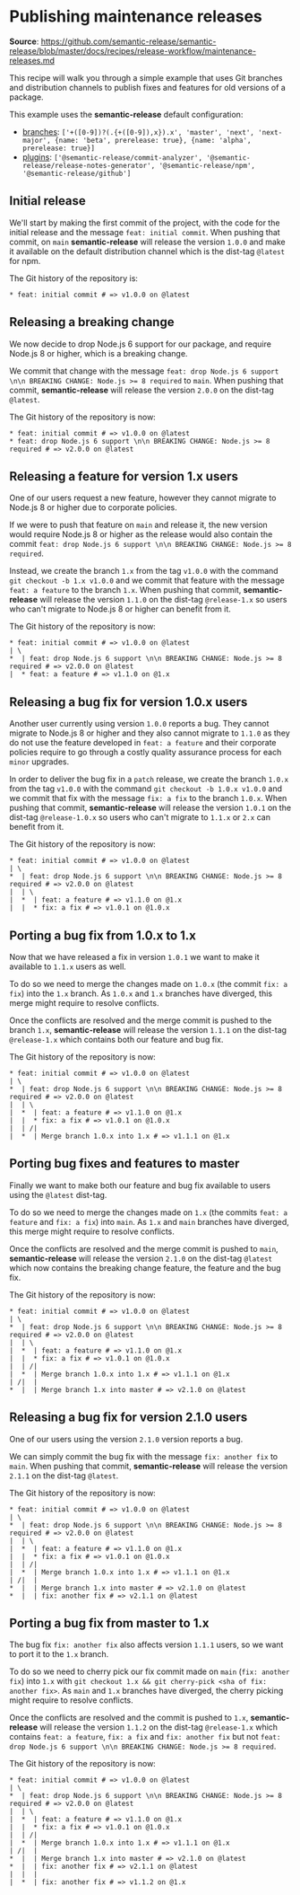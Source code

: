 # Publishing maintenance releases

**Source**: https://github.com/semantic-release/semantic-release/blob/master/docs/recipes/release-workflow/maintenance-releases.md

This recipe will walk you through a simple example that uses Git branches and distribution channels to publish fixes and features for old versions of a package.

This example uses the **semantic-release** default configuration:
- [branches](../../usage/configuration.md#branches): `['+([0-9])?(.{+([0-9]),x}).x', 'master', 'next', 'next-major', {name: 'beta', prerelease: true}, {name: 'alpha', prerelease: true}]`
- [plugins](../../usage/configuration.md#plugins): `['@semantic-release/commit-analyzer', '@semantic-release/release-notes-generator', '@semantic-release/npm', '@semantic-release/github']`

## Initial release

We'll start by making the first commit of the project, with the code for the initial release and the message `feat: initial commit`. When pushing that commit, on `main` **semantic-release** will release the version `1.0.0` and make it available on the default distribution channel which is the dist-tag `@latest` for npm.

The Git history of the repository is:

```
* feat: initial commit # => v1.0.0 on @latest
```

## Releasing a breaking change

We now decide to drop Node.js 6 support for our package, and require Node.js 8 or higher, which is a breaking change.

We commit that change with the message `feat: drop Node.js 6 support \n\n BREAKING CHANGE: Node.js >= 8 required` to `main`. When pushing that commit, **semantic-release** will release the version `2.0.0` on the dist-tag `@latest`.

The Git history of the repository is now:

```
* feat: initial commit # => v1.0.0 on @latest
* feat: drop Node.js 6 support \n\n BREAKING CHANGE: Node.js >= 8 required # => v2.0.0 on @latest
```

## Releasing a feature for version 1.x users

One of our users request a new feature, however they cannot migrate to Node.js 8 or higher due to corporate policies.

If we were to push that feature on `main` and release it, the new version would require Node.js 8 or higher as the release would also contain the commit `feat: drop Node.js 6 support \n\n BREAKING CHANGE: Node.js >= 8 required`.

Instead, we create the branch `1.x` from the tag `v1.0.0` with the command `git checkout -b 1.x v1.0.0` and we commit that feature with the message `feat: a feature` to the branch `1.x`. When pushing that commit, **semantic-release** will release the version `1.1.0` on the dist-tag `@release-1.x` so users who can't migrate to Node.js 8 or higher can benefit from it.

The Git history of the repository is now:

```
* feat: initial commit # => v1.0.0 on @latest
| \
*  | feat: drop Node.js 6 support \n\n BREAKING CHANGE: Node.js >= 8 required # => v2.0.0 on @latest
|  * feat: a feature # => v1.1.0 on @1.x
```

## Releasing a bug fix for version 1.0.x users

Another user currently using version `1.0.0` reports a bug. They cannot migrate to Node.js 8 or higher and they also cannot migrate to `1.1.0` as they do not use the feature developed in `feat: a feature` and their corporate policies require to go through a costly quality assurance process for each `minor` upgrades.

In order to deliver the bug fix in a `patch` release, we create the branch `1.0.x` from the tag `v1.0.0` with the command `git checkout -b 1.0.x v1.0.0` and we commit that fix with the message `fix: a fix` to the branch `1.0.x`. When pushing that commit, **semantic-release** will release the version `1.0.1` on the dist-tag `@release-1.0.x` so users who can't migrate to `1.1.x` or `2.x` can benefit from it.

The Git history of the repository is now:

```
* feat: initial commit # => v1.0.0 on @latest
| \
*  | feat: drop Node.js 6 support \n\n BREAKING CHANGE: Node.js >= 8 required # => v2.0.0 on @latest
|  | \
|  *  | feat: a feature # => v1.1.0 on @1.x
|  |  * fix: a fix # => v1.0.1 on @1.0.x
```

## Porting a bug fix from 1.0.x to 1.x

Now that we have released a fix in version `1.0.1` we want to make it available to `1.1.x` users as well.

To do so we need to merge the changes made on `1.0.x` (the commit `fix: a fix`) into the `1.x` branch. As `1.0.x` and `1.x` branches have diverged, this merge might require to resolve conflicts.

Once the conflicts are resolved and the merge commit is pushed to the branch `1.x`, **semantic-release** will release the version `1.1.1` on the dist-tag `@release-1.x` which contains both our feature and bug fix.

The Git history of the repository is now:

```
* feat: initial commit # => v1.0.0 on @latest
| \
*  | feat: drop Node.js 6 support \n\n BREAKING CHANGE: Node.js >= 8 required # => v2.0.0 on @latest
|  | \
|  *  | feat: a feature # => v1.1.0 on @1.x
|  |  * fix: a fix # => v1.0.1 on @1.0.x
|  | /|
|  *  | Merge branch 1.0.x into 1.x # => v1.1.1 on @1.x
```

## Porting bug fixes and features to master

Finally we want to make both our feature and bug fix available to users using the `@latest` dist-tag.

To do so we need to merge the changes made on `1.x` (the commits `feat: a feature` and `fix: a fix`) into `main`. As `1.x` and `main` branches have diverged, this merge might require to resolve conflicts.

Once the conflicts are resolved and the merge commit is pushed to `main`, **semantic-release** will release the version `2.1.0` on the dist-tag `@latest` which now contains the breaking change feature, the feature and the bug fix.

The Git history of the repository is now:

```
* feat: initial commit # => v1.0.0 on @latest
| \
*  | feat: drop Node.js 6 support \n\n BREAKING CHANGE: Node.js >= 8 required # => v2.0.0 on @latest
|  | \
|  *  | feat: a feature # => v1.1.0 on @1.x
|  |  * fix: a fix # => v1.0.1 on @1.0.x
|  | /|
|  *  | Merge branch 1.0.x into 1.x # => v1.1.1 on @1.x
| /|  |
*  |  | Merge branch 1.x into master # => v2.1.0 on @latest
```

## Releasing a bug fix for version 2.1.0 users

One of our users using the version `2.1.0` version reports a bug.

We can simply commit the bug fix with the message `fix: another fix` to `main`. When pushing that commit, **semantic-release** will release the version `2.1.1` on the dist-tag `@latest`.

The Git history of the repository is now:

```
* feat: initial commit # => v1.0.0 on @latest
| \
*  | feat: drop Node.js 6 support \n\n BREAKING CHANGE: Node.js >= 8 required # => v2.0.0 on @latest
|  | \
|  *  | feat: a feature # => v1.1.0 on @1.x
|  |  * fix: a fix # => v1.0.1 on @1.0.x
|  | /|
|  *  | Merge branch 1.0.x into 1.x # => v1.1.1 on @1.x
| /|  |
*  |  | Merge branch 1.x into master # => v2.1.0 on @latest
*  |  | fix: another fix # => v2.1.1 on @latest
```

## Porting a bug fix from master to 1.x

The bug fix `fix: another fix` also affects version `1.1.1` users, so we want to port it to the `1.x` branch.

To do so we need to cherry pick our fix commit made on `main` (`fix: another fix`) into `1.x` with `git checkout 1.x && git cherry-pick <sha of fix: another fix>`. As `main` and `1.x` branches have diverged, the cherry picking might require to resolve conflicts.

Once the conflicts are resolved and the commit is pushed to `1.x`, **semantic-release** will release the version `1.1.2` on the dist-tag `@release-1.x` which contains `feat: a feature`, `fix: a fix` and `fix: another fix` but not `feat: drop Node.js 6 support \n\n BREAKING CHANGE: Node.js >= 8 required`.

The Git history of the repository is now:

```
* feat: initial commit # => v1.0.0 on @latest
| \
*  | feat: drop Node.js 6 support \n\n BREAKING CHANGE: Node.js >= 8 required # => v2.0.0 on @latest
|  | \
|  *  | feat: a feature # => v1.1.0 on @1.x
|  |  * fix: a fix # => v1.0.1 on @1.0.x
|  | /|
|  *  | Merge branch 1.0.x into 1.x # => v1.1.1 on @1.x
| /|  |
*  |  | Merge branch 1.x into master # => v2.1.0 on @latest
*  |  | fix: another fix # => v2.1.1 on @latest
|  |  |
|  *  | fix: another fix # => v1.1.2 on @1.x
```
